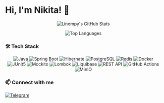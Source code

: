 
# Hi, I'm Nikita! 👋

<div align="center">
    
![Linempy's GitHub Stats](https://github-readme-stats.vercel.app/api?username=Linempy&show_icons=true&theme=radical)

![Top Languages](https://github-readme-stats.vercel.app/api/top-langs/?username=Linempy&layout=compact&theme=radical&hide_title=true)

</div>

### 🛠️ Tech Stack
<p align="center">
    <img src="https://img.shields.io/badge/Java-ED8B00?style=for-the-badge&logo=openjdk&logoColor=white" alt="Java"/>
    <img src="https://img.shields.io/badge/Spring_Boot-6DB33F?style=for-the-badge&logo=spring-boot&logoColor=white" alt="Spring Boot"/>
    <img src="https://img.shields.io/badge/Hibernate-59666C?style=for-the-badge&logo=hibernate&logoColor=white" alt="Hibernate"/>
    <img src="https://img.shields.io/badge/PostgreSQL-316192?style=for-the-badge&logo=postgresql&logoColor=white" alt="PostgreSQL"/>
    <img src="https://img.shields.io/badge/Redis-DC382D?style=for-the-badge&logo=redis&logoColor=white" alt="Redis"/>
    <img src="https://img.shields.io/badge/Docker-2496ED?style=for-the-badge&logo=docker&logoColor=white" alt="Docker"/>
    <img src="https://img.shields.io/badge/JUnit5-25A162?style=for-the-badge&logo=junit5&logoColor=white" alt="JUnit5"/>
    <img src="https://img.shields.io/badge/Mockito-78A641?style=for-the-badge&logo=mockito&logoColor=white" alt="Mockito"/>
    <img src="https://img.shields.io/badge/Lombok-0C2340?style=for-the-badge&logo=lombok&logoColor=white" alt="Lombok"/>
    <img src="https://img.shields.io/badge/Liquibase-2962FF?style=for-the-badge&logo=liquibase&logoColor=white" alt="Liquibase"/>
    <img src="https://img.shields.io/badge/REST-API-FF6C37?style=for-the-badge&logo=rest&logoColor=white" alt="REST API"/>
    <img src="https://img.shields.io/badge/GitHub_Actions-2088FF?style=for-the-badge&logo=github-actions&logoColor=white" alt="GitHub Actions"/>
    <img src="https://img.shields.io/badge/MinIO-FF0019?style=for-the-badge&logo=minio&logoColor=white" alt="MinIO"/>
</p>

### 📫 Connect with me

<a href="https://t.me/your_username">
    <img src="https://img.shields.io/badge/Telegram-2CA5E0?style=for-the-badge&logo=telegram&logoColor=white" alt="Telegram"/>
</a>
